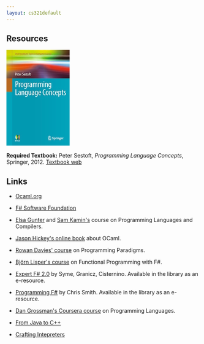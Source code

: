 ```yaml
---
layout: cs321default
---
```


## Resources

![](plc-cover.jpg)

**Required Textbook:** 
Peter Sestoft, _Programming Language Concepts_, Springer, 2012.
[Textbook web](http://www.itu.dk/people/sestoft/plc/)

## Links
* [Ocaml.org](https://ocaml.org)

* [F# Software Foundation](http://fsharp.org)

* [Elsa Gunter](http://courses.engr.illinois.edu/cs421/fa2013) and 
  [Sam Kamin's](http://courses.engr.illinois.edu/cs421/sp2013)
  course on Programming Languages and Compilers. 

* [Jason Hickey's online book](http://courses.cms.caltech.edu/cs134/cs134b/book.pdf) about OCaml. 

* [Rowan Davies' course](http://undergraduate.csse.uwa.edu.au/units/CITS3242/) on Programming Paradigms.

* [Bj&ouml;rn Lisper's course](http://www.idt.mdh.se/kurser/DVA201/) on Functional Programming with F#. 

* [Expert F# 2.0](http://ninova.ozyegin.edu.tr/record=b1110220~S0) by Syme, Granicz, Cisternino. 
  Available in the library as an e-resource.

* [Programming F#](http://ninova.ozyegin.edu.tr/record=b1109145~S0) by Chris Smith.
  Available in the library as an e-resource.

* [Dan Grossman's Coursera course](https://class.coursera.org/proglang-002) on Programming Languages.

* [From Java to C++](http://courses.washington.edu/css342/zander/css332/)

* [Crafting Intepreters](http://www.craftinginterpreters.com)

<!--
* **Installing F#:** See the instructions at [FSharp.org](http://fsharp.org).
  When choosing the system you will work on,
  consider the fact that you will need to use the [grader](graderTutorial.html) for the assignments/exams.
  You will have to install [FSharp PowerPack](http://fsharppowerpack.codeplex.com) (for the Lexer and Yacc) as well.

* You can use F# on your browser. Go to the [Try F#](http://www.tryfsharp.org) web site. 
Try out the [tutorials!](http://www.tryfsharp.org/Tutorials.aspx).
-->
  
